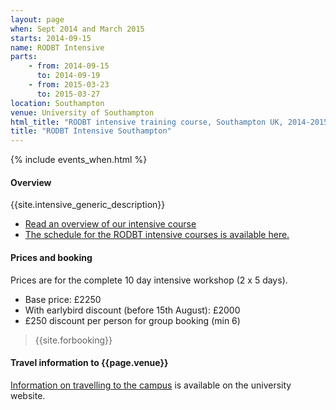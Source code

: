 ```yaml
---
layout: page
when: Sept 2014 and March 2015
starts: 2014-09-15
name: RODBT Intensive
parts:
    - from: 2014-09-15
      to: 2014-09-19
    - from: 2015-03-23
      to: 2015-03-27
location: Southampton
venue: University of Southampton
html_title: "RODBT intensive training course, Southampton UK, 2014-2015"
title: "RODBT Intensive Southampton"
---
```



{% include events_when.html %}


#### Overview

{{site.intensive_generic_description}}

- [Read an overview of our intensive course](/training/intensive.html)
- [The schedule for the RODBT intensive courses is available here.](/training/intensive-timetable.html)


#### Prices and booking

Prices are for the complete 10 day intensive workshop (2 x 5 days).

- Base price: £2250
- With earlybird discount (before 15th August): £2000
- £250 discount per person for group booking (min 6)


> {{site.forbooking}}

#### Travel information to {{page.venue}}

[Information on travelling to the campus](http://www.southampton.ac.uk/visitus/campuses/highfield.html) is available on the university website.





